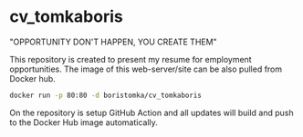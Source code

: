 # cv_tomkaboris
"OPPORTUNITY DON'T HAPPEN, YOU CREATE THEM"

This repository is created to present my resume for employment opportunities. 
The image of this web-server/site can be also pulled from Docker hub.

```bash
docker run -p 80:80 -d boristomka/cv_tomkaboris
```

On the repository is setup GitHub Action and all updates will build and push to the Docker Hub image automatically.
